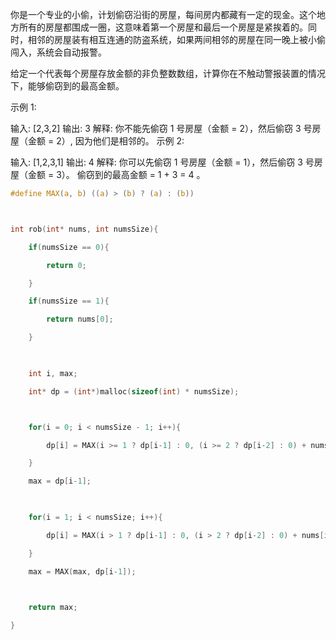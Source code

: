 你是一个专业的小偷，计划偷窃沿街的房屋，每间房内都藏有一定的现金。这个地方所有的房屋都围成一圈，这意味着第一个房屋和最后一个房屋是紧挨着的。同时，相邻的房屋装有相互连通的防盗系统，如果两间相邻的房屋在同一晚上被小偷闯入，系统会自动报警。

给定一个代表每个房屋存放金额的非负整数数组，计算你在不触动警报装置的情况下，能够偷窃到的最高金额。

示例 1:

输入: [2,3,2]
输出: 3
解释: 你不能先偷窃 1 号房屋（金额 = 2），然后偷窃 3 号房屋（金额 = 2）, 因为他们是相邻的。
示例 2:

输入: [1,2,3,1]
输出: 4
解释: 你可以先偷窃 1 号房屋（金额 = 1），然后偷窃 3 号房屋（金额 = 3）。
     偷窃到的最高金额 = 1 + 3 = 4 。





```c
#define MAX(a, b) ((a) > (b) ? (a) : (b))



int rob(int* nums, int numsSize){

    if(numsSize == 0){

        return 0;

    }

    if(numsSize == 1){

        return nums[0];

    }

    

    int i, max;

    int* dp = (int*)malloc(sizeof(int) * numsSize);



    for(i = 0; i < numsSize - 1; i++){

        dp[i] = MAX(i >= 1 ? dp[i-1] : 0, (i >= 2 ? dp[i-2] : 0) + nums[i]);

    }

    max = dp[i-1];

    

    for(i = 1; i < numsSize; i++){

        dp[i] = MAX(i > 1 ? dp[i-1] : 0, (i > 2 ? dp[i-2] : 0) + nums[i]);

    }

    max = MAX(max, dp[i-1]);

    

    return max;

}
```

